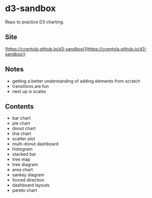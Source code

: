 # d3-sandbox

Repo to practice D3 charting.

## Site
[https://ccentola.github.io/d3-sandbox/](https://ccentola.github.io/d3-sandbox/)


## Notes
* getting a better understanding of adding elements from scratch
* transitions are fun
* next up is scales

## Contents
* bar chart
* pie chart
* donut chart
* line chart
* scatter plot
* multi-donut dashboard
* histogram
* stacked bar
* tree map
* tree diagram
* area chart
* sankey diagram
* forced direction
* dashboard layouts
* pareto chart